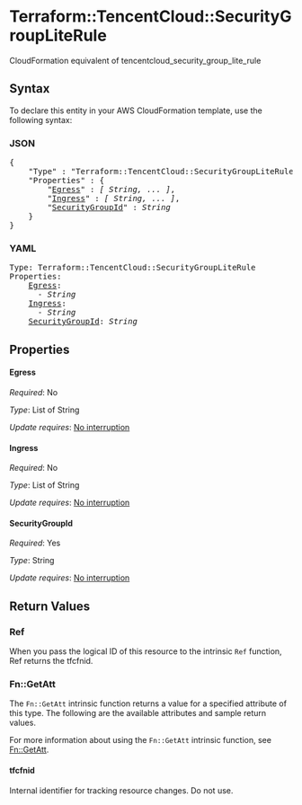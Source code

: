 # Terraform::TencentCloud::SecurityGroupLiteRule

CloudFormation equivalent of tencentcloud_security_group_lite_rule

## Syntax

To declare this entity in your AWS CloudFormation template, use the following syntax:

### JSON

<pre>
{
    "Type" : "Terraform::TencentCloud::SecurityGroupLiteRule",
    "Properties" : {
        "<a href="#egress" title="Egress">Egress</a>" : <i>[ String, ... ]</i>,
        "<a href="#ingress" title="Ingress">Ingress</a>" : <i>[ String, ... ]</i>,
        "<a href="#securitygroupid" title="SecurityGroupId">SecurityGroupId</a>" : <i>String</i>
    }
}
</pre>

### YAML

<pre>
Type: Terraform::TencentCloud::SecurityGroupLiteRule
Properties:
    <a href="#egress" title="Egress">Egress</a>: <i>
      - String</i>
    <a href="#ingress" title="Ingress">Ingress</a>: <i>
      - String</i>
    <a href="#securitygroupid" title="SecurityGroupId">SecurityGroupId</a>: <i>String</i>
</pre>

## Properties

#### Egress

_Required_: No

_Type_: List of String

_Update requires_: [No interruption](https://docs.aws.amazon.com/AWSCloudFormation/latest/UserGuide/using-cfn-updating-stacks-update-behaviors.html#update-no-interrupt)

#### Ingress

_Required_: No

_Type_: List of String

_Update requires_: [No interruption](https://docs.aws.amazon.com/AWSCloudFormation/latest/UserGuide/using-cfn-updating-stacks-update-behaviors.html#update-no-interrupt)

#### SecurityGroupId

_Required_: Yes

_Type_: String

_Update requires_: [No interruption](https://docs.aws.amazon.com/AWSCloudFormation/latest/UserGuide/using-cfn-updating-stacks-update-behaviors.html#update-no-interrupt)

## Return Values

### Ref

When you pass the logical ID of this resource to the intrinsic `Ref` function, Ref returns the tfcfnid.

### Fn::GetAtt

The `Fn::GetAtt` intrinsic function returns a value for a specified attribute of this type. The following are the available attributes and sample return values.

For more information about using the `Fn::GetAtt` intrinsic function, see [Fn::GetAtt](https://docs.aws.amazon.com/AWSCloudFormation/latest/UserGuide/intrinsic-function-reference-getatt.html).

#### tfcfnid

Internal identifier for tracking resource changes. Do not use.

